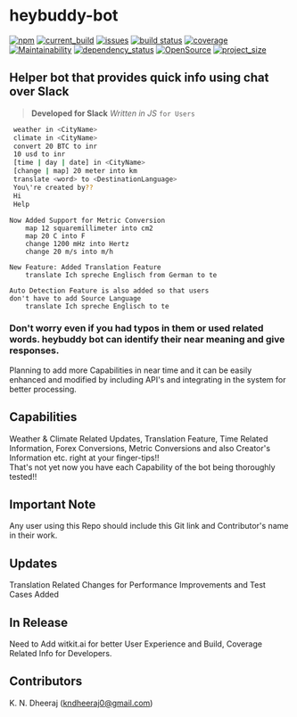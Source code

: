 # heybuddy-bot
[![npm](https://img.shields.io/github/license/DheerajKN/heybuddy-bot.svg)](https://spdx.org/licenses/MIT)
[![current_build](https://img.shields.io/badge/dynamic/json.svg?label=current&url=https%3A%2F%2Fraw.githubusercontent.com%2FDheerajKN%2Fheybuddy-bot%2Fmaster%2Fpackage.json&query=%24.version&colorB=green)]()
[![issues](https://img.shields.io/github/issues/DheerajKN/heybuddy-bot.svg)]()
[![build status](https://travis-ci.org/DheerajKN/heybuddy-bot.svg?branch=master)](https://travis-ci.org/DheerajKN/heybuddy-bot.svg?branch=master)
[![coverage](https://img.shields.io/codecov/c/github/DheerajKN/heybuddy-bot/branch/master/graph/badge.svg)](https://codecov.io/gh/DheerajKN/heybuddy-bot)
[![Maintainability](https://api.codeclimate.com/v1/badges/c7f6e2eb55a2d6786aa9/maintainability)](https://codeclimate.com/github/DheerajKN/heybuddy-bot/maintainability)
[![dependency_status](https://img.shields.io/david/DheerajKN/heybuddy-bot.svg)](https://img.shields.io/DheerajKN/heybuddy-bot.svg?style=flat-square)
[![OpenSource](https://badges.frapsoft.com/os/v1/open-source.svg?v=103)](https://badges.frapsoft.com/os/v1/open-source.svg?v=103)
[![project_size](https://img.shields.io/github/repo-size/badges/shields.svg)](https://img.shields.io/github/repo-size/badges/shields.svg)

## Helper bot that provides quick info using chat over Slack

> **Developed for Slack** *Written in JS* `for Users`

```bash
 weather in <CityName>
 climate in <CityName>
 convert 20 BTC to inr
 10 usd to inr
 [time | day | date] in <CityName>
 [change | map] 20 meter into km
 translate <word> to <DestinationLanguage>
 You\'re created by??
 Hi
 Help
```
```
Now Added Support for Metric Conversion
    map 12 squaremillimeter into cm2
    map 20 C into F
    change 1200 mHz into Hertz
    change 20 m/s into m/h  
```
```
New Feature: Added Translation Feature
    translate Ich spreche Englisch from German to te
    
Auto Detection Feature is also added so that users
don't have to add Source Language
    translate Ich spreche Englisch to te
```

### Don't worry even if you had typos in them or used related words. heybuddy bot can identify their near meaning and give responses.
Planning to add more Capabilities in near time and it can be easily enhanced and modified by including API's
and integrating in the system for better processing.

## Capabilities
Weather & Climate Related Updates, Translation Feature, Time Related Information, Forex Conversions, Metric Conversions and also
Creator's Information etc. right at your finger-tips!!  
That's not yet now you have each Capability of the bot being thoroughly tested!!  

## Important Note
Any user using this Repo should include this Git link and Contributor's name in their work.

## Updates
Translation Related Changes for Performance Improvements and Test Cases Added

## In Release
Need to Add witkit.ai for better User Experience and Build, Coverage Related Info for Developers.

## Contributors
K. N. Dheeraj (kndheeraj0@gmail.com)

